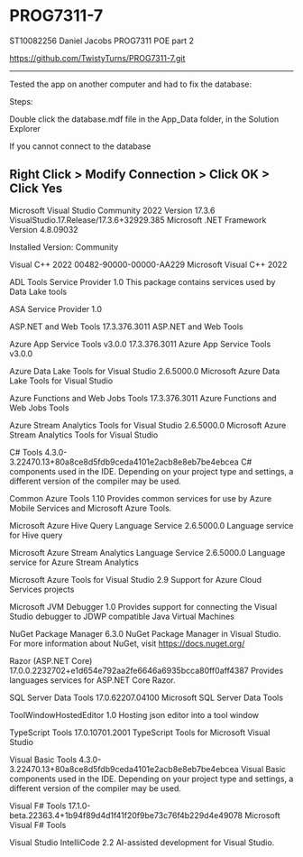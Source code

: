 # PROG7311-7
ST10082256 Daniel Jacobs
PROG7311 POE part 2

https://github.com/TwistyTurns/PROG7311-7.git

----------------------------------------------------------------------------------------------------------
Tested the app on another computer and had to fix the database:

Steps:

Double click the database.mdf file in the App_Data folder, in the Solution Explorer

If you cannot connect to the database

Right Click > Modify Connection > Click OK > Click Yes 
----------------------------------------------------------------------------------------------------------

Microsoft Visual Studio Community 2022
Version 17.3.6
VisualStudio.17.Release/17.3.6+32929.385
Microsoft .NET Framework
Version 4.8.09032

Installed Version: Community

Visual C++ 2022   00482-90000-00000-AA229
Microsoft Visual C++ 2022

ADL Tools Service Provider   1.0
This package contains services used by Data Lake tools

ASA Service Provider   1.0

ASP.NET and Web Tools   17.3.376.3011
ASP.NET and Web Tools

Azure App Service Tools v3.0.0   17.3.376.3011
Azure App Service Tools v3.0.0

Azure Data Lake Tools for Visual Studio   2.6.5000.0
Microsoft Azure Data Lake Tools for Visual Studio

Azure Functions and Web Jobs Tools   17.3.376.3011
Azure Functions and Web Jobs Tools

Azure Stream Analytics Tools for Visual Studio   2.6.5000.0
Microsoft Azure Stream Analytics Tools for Visual Studio

C# Tools   4.3.0-3.22470.13+80a8ce8d5fdb9ceda4101e2acb8e8eb7be4ebcea
C# components used in the IDE. Depending on your project type and settings, a different version of the compiler may be used.

Common Azure Tools   1.10
Provides common services for use by Azure Mobile Services and Microsoft Azure Tools.

Microsoft Azure Hive Query Language Service   2.6.5000.0
Language service for Hive query

Microsoft Azure Stream Analytics Language Service   2.6.5000.0
Language service for Azure Stream Analytics

Microsoft Azure Tools for Visual Studio   2.9
Support for Azure Cloud Services projects

Microsoft JVM Debugger   1.0
Provides support for connecting the Visual Studio debugger to JDWP compatible Java Virtual Machines

NuGet Package Manager   6.3.0
NuGet Package Manager in Visual Studio. For more information about NuGet, visit https://docs.nuget.org/

Razor (ASP.NET Core)   17.0.0.2232702+e1d654e792aa2fe6646a6935bcca80ff0aff4387
Provides languages services for ASP.NET Core Razor.

SQL Server Data Tools   17.0.62207.04100
Microsoft SQL Server Data Tools

ToolWindowHostedEditor   1.0
Hosting json editor into a tool window

TypeScript Tools   17.0.10701.2001
TypeScript Tools for Microsoft Visual Studio

Visual Basic Tools   4.3.0-3.22470.13+80a8ce8d5fdb9ceda4101e2acb8e8eb7be4ebcea
Visual Basic components used in the IDE. Depending on your project type and settings, a different version of the compiler may be used.

Visual F# Tools   17.1.0-beta.22363.4+1b94f89d4d1f41f20f9be73c76f4b229d4e49078
Microsoft Visual F# Tools

Visual Studio IntelliCode   2.2
AI-assisted development for Visual Studio.
